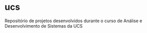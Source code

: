 # ucs
Repositório de projetos desenvolvidos durante o curso de Análise e Desenvolvimento de Sistemas da UCS
